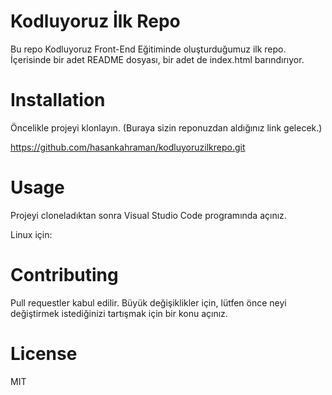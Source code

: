 # Kodluyoruz İlk Repo

Bu repo Kodluyoruz Front-End Eğitiminde oluşturduğumuz ilk repo. İçerisinde bir adet README dosyası, bir adet de index.html barındırıyor.

# Installation


Öncelikle projeyi klonlayın. (Buraya sizin reponuzdan aldığınız link gelecek.)

https://github.com/hasankahraman/kodluyoruzilkrepo.git

# Usage

Projeyi cloneladıktan sonra Visual Studio Code programında açınız.

Linux için:

# Contributing

Pull requestler kabul edilir. Büyük değişiklikler için, lütfen önce neyi değiştirmek istediğinizi tartışmak için bir konu açınız.

# License

MIT
